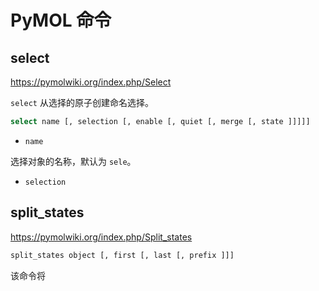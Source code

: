 # PyMOL 命令

## select

https://pymolwiki.org/index.php/Select

`select` 从选择的原子创建命名选择。

```sh
select name [, selection [, enable [, quiet [, merge [, state ]]]]]
```

- `name`

选择对象的名称，默认为 `sele`。

- `selection`

## split_states

https://pymolwiki.org/index.php/Split_states

```sh
split_states object [, first [, last [, prefix ]]]
```

该命令将